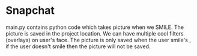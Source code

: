 # Snapchat
main.py contains python code which takes picture when we SMILE.
The picture  is saved in the project location. 
We can have multiple cool filters (overlays) on user's face.
The picture is only saved when the user smile's , if the user doesn't smile then the picture will not be saved.
